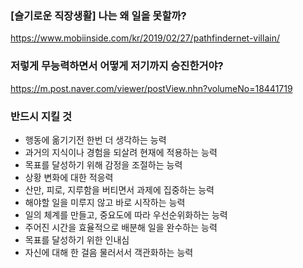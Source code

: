 ### [슬기로운 직장생활] 나는 왜 일을 못할까?
https://www.mobiinside.com/kr/2019/02/27/pathfindernet-villain/

### 저렇게 무능력하면서 어떻게 저기까지 승진한거야?
https://m.post.naver.com/viewer/postView.nhn?volumeNo=18441719

### 반드시 지킬 것
- 행동에 옮기기전 한번 더 생각하는 능력
- 과거의 지식이나 경험을 되살려 현재에 적용하는 능력
- 목표를 달성하기 위해 감정을 조절하는 능력
- 상황 변화에 대한 적응력
- 산만, 피로, 지루함을 버티면서 과제에 집중하는 능력
- 해야할 일을 미루지 않고 바로 시작하는 능력
- 일의 체계를 만들고, 중요도에 따라 우선순위화하는 능력
- 주어진 시간을 효율적으로 배분해 일을 완수하는 능력
- 목표를 달성하기 위한 인내심
- 자신에 대해 한 걸음 물러서서 객관화하는 능력
